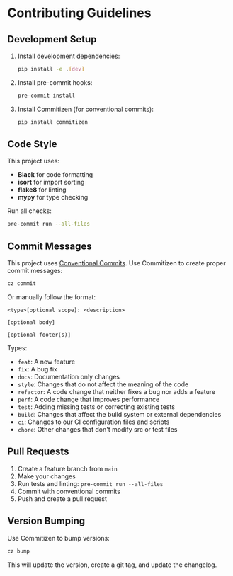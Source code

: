 # Contributing Guidelines

## Development Setup

1. Install development dependencies:
   ```bash
   pip install -e .[dev]
   ```

2. Install pre-commit hooks:
   ```bash
   pre-commit install
   ```

3. Install Commitizen (for conventional commits):
   ```bash
   pip install commitizen
   ```

## Code Style

This project uses:
- **Black** for code formatting
- **isort** for import sorting
- **flake8** for linting
- **mypy** for type checking

Run all checks:
```bash
pre-commit run --all-files
```

## Commit Messages

This project uses [Conventional Commits](https://conventionalcommits.org/). Use Commitizen to create proper commit messages:

```bash
cz commit
```

Or manually follow the format:
```
<type>[optional scope]: <description>

[optional body]

[optional footer(s)]
```

Types:
- `feat`: A new feature
- `fix`: A bug fix
- `docs`: Documentation only changes
- `style`: Changes that do not affect the meaning of the code
- `refactor`: A code change that neither fixes a bug nor adds a feature
- `perf`: A code change that improves performance
- `test`: Adding missing tests or correcting existing tests
- `build`: Changes that affect the build system or external dependencies
- `ci`: Changes to our CI configuration files and scripts
- `chore`: Other changes that don't modify src or test files

## Pull Requests

1. Create a feature branch from `main`
2. Make your changes
3. Run tests and linting: `pre-commit run --all-files`
4. Commit with conventional commits
5. Push and create a pull request

## Version Bumping

Use Commitizen to bump versions:
```bash
cz bump
```

This will update the version, create a git tag, and update the changelog.
